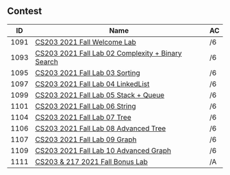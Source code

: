 ## Contest

| ID   | Name                                                         | AC   |
| ---- | ------------------------------------------------------------ | ---- |
| 1091 | [CS203 2021 Fall Welcome Lab](Lab01_1091/)                   | /6   |
| 1093 | [CS203 2021 Fall Lab 02 Complexity + Binary Search](Lab02_1093/) | /6   |
| 1095 | [CS203 2021 Fall Lab 03 Sorting](Lab03_1095/)                | /6   |
| 1097 | [CS203 2021 Fall Lab 04 LinkedList](Lab04_1097/)             | /6   |
| 1099 | [CS203 2021 Fall Lab 05 Stack + Queue](Lab05_1099/)          | /6   |
| 1101 | [CS203 2021 Fall Lab 06 String](Lab06_1101/)                 | /6   |
| 1104 | [CS203 2021 Fall Lab 07 Tree](Lab07_1104/)                   | /6   |
| 1106 | [CS203 2021 Fall Lab 08 Advanced Tree](Lab08_1106/)          | /6   |
| 1107 | [CS203 2021 Fall Lab 09 Graph](Lab09_1107)                   | /6   |
| 1109 | [CS203 2021 Fall Lab 10 Advanced Graph](Lab10_1109/)         | /6   |
| 1111 | [CS203 & 217 2021 Fall Bonus Lab](Lab11_1111/)               | /A   |
